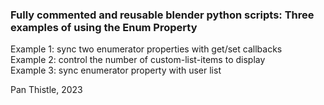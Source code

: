 ### Fully commented and reusable blender python scripts: Three examples of using the Enum Property

Example 1: sync two enumerator properties with get/set callbacks  
Example 2: control the number of custom-list-items to display  
Example 3: sync enumerator property with user list  

Pan Thistle, 2023
